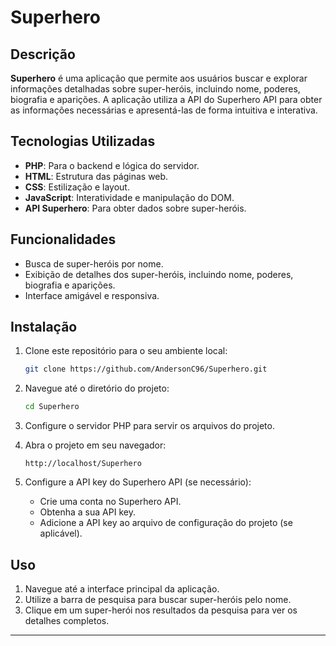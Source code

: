 # Superhero

## Descrição

**Superhero** é uma aplicação que permite aos usuários buscar e explorar informações detalhadas sobre super-heróis, incluindo nome, poderes, biografia e aparições. A aplicação utiliza a API do Superhero API para obter as informações necessárias e apresentá-las de forma intuitiva e interativa.

## Tecnologias Utilizadas

- **PHP**: Para o backend e lógica do servidor.
- **HTML**: Estrutura das páginas web.
- **CSS**: Estilização e layout.
- **JavaScript**: Interatividade e manipulação do DOM.
- **API Superhero**: Para obter dados sobre super-heróis.

## Funcionalidades

- Busca de super-heróis por nome.
- Exibição de detalhes dos super-heróis, incluindo nome, poderes, biografia e aparições.
- Interface amigável e responsiva.

## Instalação

1. Clone este repositório para o seu ambiente local:
    ```bash
    git clone https://github.com/AndersonC96/Superhero.git
    ```
2. Navegue até o diretório do projeto:
    ```bash
    cd Superhero
    ```
3. Configure o servidor PHP para servir os arquivos do projeto.
4. Abra o projeto em seu navegador:
    ```arduino
    http://localhost/Superhero
    ```

5. Configure a API key do Superhero API (se necessário):
    - Crie uma conta no Superhero API.
    - Obtenha a sua API key.
    - Adicione a API key ao arquivo de configuração do projeto (se aplicável).

## Uso

1. Navegue até a interface principal da aplicação.
2. Utilize a barra de pesquisa para buscar super-heróis pelo nome.
3. Clique em um super-herói nos resultados da pesquisa para ver os detalhes completos.

---
